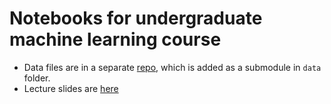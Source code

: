 # Notebooks for undergraduate machine learning course
* Data files are in a separate [repo](https://github.com/ssuai/machine_learning_data), which is added as a submodule in `data` folder.
* Lecture slides are [here](http://nc.ssu.ac.kr/ml/)
